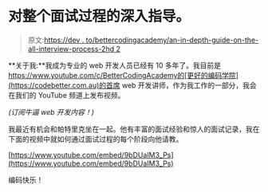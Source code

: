 # 对整个面试过程的深入指导。

> 原文:[https://dev . to/bettercodingacademy/an-in-depth-guide-on-the-all-interview-process-2hd 2](https://dev.to/bettercodingacademy/an-in-depth-guide-on-the-entire-interview-process-2hd2)

**关于我:**我成为专业的 web 开发人员已经有 10 多年了。我目前是 https://www.youtube.com/c/BetterCodingAcademy的[更好的编码学院](https://codebetter.com.au)的首席 web 开发讲师，作为我工作的一部分，我会在我们的 YouTube 频道上发布视频。

*(订阅牛逼 web 开发内容！)*

我最近有机会和帕特里克坐在一起。他有丰富的面试经验和惊人的面试记录，我在下面的视频中就如何通过面试过程的每个阶段向他请教。

[https://www.youtube.com/embed/9bDUaIM3_Ps](https://www.youtube.com/embed/9bDUaIM3_Ps)

编码快乐！